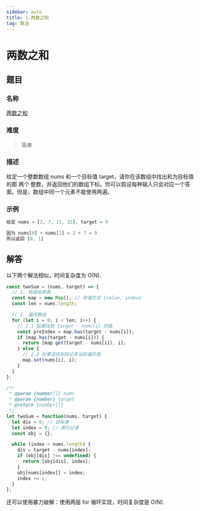 ```yaml
---
sidebar: auto
title: 1.两数之和
tag: 算法
---
```


# 两数之和

## 题目

### 名称

[两数之和](https://leetcode-cn.com/problems/two-sum/)

### 难度

> 简单

### 描述

给定一个整数数组 nums 和一个目标值 target，请你在该数组中找出和为目标值的那 两个 整数，并返回他们的数组下标。你可以假设每种输入只会对应一个答案。但是，数组中同一个元素不能使用两遍。

### 示例

```javascript
给定 nums = [2, 7, 11, 15], target = 9

因为 nums[0] + nums[1] = 2 + 7 = 9
所以返回 [0, 1]
```

## 解答

以下两个解法相似，时间复杂度为 O(N).

```js
const twoSum = (nums, target) => {
  // 1. 构造哈希表
  const map = new Map(); // 存储方式 {value, index}
  const len = nums.length;

  // 2. 遍历数组
  for (let i = 0; i < len; i++) {
    // 2.1 如果找到 target - nums[i] 的值
    const preIndex = map.has(target - nums[i]);
    if (map.has(target - nums[i])) {
      return [map.get(target - nums[i]), i];
    } else {
      // 2.2 如果没找到则记录当前遍历值
      map.set(nums[i], i);
    }
  }
};
```

```javascript
/**
 * @param {number[]} nums
 * @param {number} target
 * @return {number[]}
 */
let twoSum = function(nums, target) {
  let dis = 0; // 目标差
  let index = 0; // 索引记录
  const obj = {};

  while (index < nums.length) {
    dis = target - nums[index];
    if (obj[dis] !== undefined) {
      return [obj[dis], index];
    }
    obj[nums[index]] = index;
    index += 1;
  }
};
```

还可以使用暴力破解：使用两层 for 循环实现，时间复杂度是 O(N).
